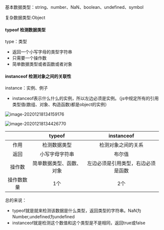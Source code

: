 基本数据类型：string、number、NaN、boolean、undefined、symbol

复杂数据类型:Object

#### typeof 检测数据类型

type：类型

- 返回一个小写字母的类型字符串
- 只需要一个操作数
- 简单数据类型或者函数或者对象

#### instanceof 检测对象之间的关联性

instance：实例、例子

- instanceof表示什么什么的实例，所以左边必须是实例。（js中规定所有的引用类型值(数组、对象、构造函数)都是object的实例）

![image-20201218134159176](C:\Users\d1063\AppData\Roaming\Typora\typora-user-images\image-20201218134159176.png)

![image-20201218134426770](C:\Users\d1063\AppData\Roaming\Typora\typora-user-images\image-20201218134426770.png)

|            |          typeof          |             instanceof             |
| :--------: | :----------------------: | :--------------------------------: |
|    作用    |       检测数据类型       |         检测对象之间的关系         |
|    返回    |      小写字母字符串      |               布尔值               |
|   操作数   | 简单数据类型、函数、对象 | 左边必须是引用类型，右边必须是函数 |
| 操作数数量 |           1个            |                2个                 |

总的来说：

- typeof就是就来检测该数据是什么类型，返回类型的字符串。NaN为Number,undefined为undefined
- instanceof就是检测这个数值和这个类型是不是相同，返回true或false